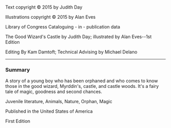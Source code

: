 # #
<div class="center-container">
<div class="center-text copyright">

Text copyright © 2015 by Judith Day

Illustrations copyright © 2015 by Alan Eves

Library of Congress Cataloguing - in - publication data

The Good Wizard's Castle by Judith Day; illustrated by Alan Eves--1st Edition

Editing By Kam Damtoft; Technical Advising by Michael Delano

___

### Summary ###
A story of a young boy who has been orphaned and who comes to know those in the good wizard, Myrddin's, castle, and castle woods. It's a fairy tale of magic, goodness and second chances.

Juvenile literature, Animals, Nature, Orphan, Magic

Published in the United States of America

First Edition

</div>
</div>
